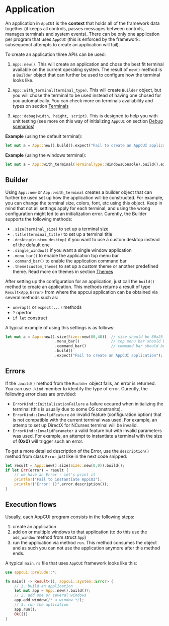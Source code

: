# Application

An application in `AppCUI` is the **context** that holds all of the framework data together (it keeps all controls, passes messages between controls, manages terminals and system events). There can be only one application per program that uses `AppCUI` (this is enforced by the framework: subsequenct attempts to create an application will fail).

To create an application three APIs can be used:
1. `App::new()`. This will create an application and chose the best fit terminal available on the current operating system. The result of `new()` method is a `Builder` object that can further be used to configure how the terminal looks like.

2. `App::with_terminal(terminal_type)`. This will create `Builder` object, but you will chose the terminal to be used instead of having one chosed for you automatically. You can check more on terminals availability and types on section [Terminals](terminals.md)

3. `App::debug(width, height, script)`. This is designed to help you with unit testing (see more on this way of initializing `AppCUI` on section [Debug scenarios](debug_scenarious.md)) 

**Example** (using the default terminal):
```rs
let mut a = App::new().build().expect("Fail to create an AppCUI application");
```

**Example** (using the windows terminal):
```rs
let mut a = App::with_terminal(TerminalType::WindowsConsole).build().expect("Fail to create an AppCUI application with WindowsConsole terminal");
```

## Builder

Using `App::new` or `App::with_terminal` creates a builder object that can further be used set up how the application will be constructed. For example, you can change the terminal size, colors, font, etc using this object. Keep in mind that not all settings apply for each terminal, and using the wrong configuration might led to an initialization error. Curently, the Builder supports the following methods:
* `.size(terminal_size)` to set up a terminal size
* `.title(terminal_title)` to set up a terminal title
* `.desktop(custom_desktop)` if you want to use a custom desktop instead of the default one
* `.single_window()` if you want a single window application
* `.menu_bar()` to enable the application top menu bar
* `.command_bar()` to enable the application command bar
* `.theme(custom_theme)` to set up a custom theme or another predefined theme. Read more on themes in section [Themes](chapter-6/themes.md)

After setting up the configuration for an application, just call the `build()` method to create an application. This methods returns a result of type `Result<App,Error>` from where the appcui application can be obtained via several methods such as:
* `unwrap()` or `expect(...)` methods
* `?` opertor
* `if let` construct

A typical example of using this settings is as follows:
```rs
let mut a = App::new().size(Size::new(80,40))  // size should be 80x25 chars
                      .menu_bar()              // top menu bar should be enabled
                      .command_bar()           // command bar should be enabled
                      .build()
                      .expect("Fail to create an AppCUI application");
```

## Errors

If the `.build()` method from the `Builder` object fails, an error is returned. You can use `.kind` member to identify the type of error. Curently, the following error class are provided:
* `ErrorKind::InitializationFailure` a failure occured when initializing the terminal (this is usually due to some OS constranits). 
* `ErrorKind::InvalidFeature` an invalid feature (configuration option) that is not compatible with the current terminal was used. For example, an attemp to set up DirectX for NCurses terminal will be invalid.
* `ErrorKind::InvalidParameter` a valid feature but with invalid parameters was used. For example, an attempt to instantiate a terminal with the size of **(0x0)** will trigger such an error.

To get a more detailed description of the Error, use the `description()` method from class `Error` just like in the next code snipped:
```rs
let result = App::new().size(Size::new(0,0)).build();
if let Err(error) = result {
    // we have an Error - let's print it
    println!("Fail to instantiate AppCUI");
    println!("Error: {}",error.description());
}
```

## Execution flows

Usually, each AppCUI program consists in the following steps:
1. create an application
2. add on or multiple windows to that application (to do this use the `add_window` method from struct `App`)
3. run the application via method `run`. This method consumes the object and as such you can not use the application anymore after this method ends.

A typical `main.rs` file that uses `AppCUI` framework looks like this:
```rs
use appcui::prelude::*;

fn main() -> Result<(), appcui::system::Error> {
    // 1. build an application
    let mut app = App::new().build()?;
    // 2. add one or several windows
    app.add_window(/* a window */);
    // 3. run the aplication
    app.run();
    Ok(())
}
```